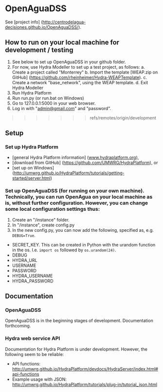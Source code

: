 # OpenAguaDSS

See [project info] (http://centrodelagua-decisiones.github.io/OpenAguaDSS/).

## How to run on your local machine for development / testing

1. See below to set up OpenAguaDSS in your github folder.
2. For now, use Hydra Modeller to set up a test project, as follows:
  a. Create a project called "Monterrey"
  b. Import the template [WEAP.zip on GitHub] (https://github.com/rheinheimer/Hydra-WEAPTemplate).
  c. Create a network "base_network", using the WEAP template.
  d. Exit Hydra Modeller
3. Run Hydra Platform
4. Run run.py (or run.bat on Windows)
5. Go to 127.0.0.1:5000 in your web browser.
6. Log in with "admin@gmail.com" and "password".
>>>>>>> refs/remotes/origin/development

## Setup

### Set up Hydra Platform
* [general Hydra Platform information] (www.hydraplatform.org),
* [download from GitHub] (https://github.com/UMWRG/HydraPlatform), or
* [set up on Windows] (http://umwrg.github.io/HydraPlatform/tutorials/getting-started/server.html)

### Set up OpenAguaDSS (for running on your own machine). Technically, you can run OpenAgua on your local machine as is, without further configuration. However, you can change some local configuration settings thus:

1. Create an "/instance" folder.
2. In "/instance", create config.py
3. In the new config.py, you can now add the following, specified as, e.g. `DEBUG=True`.
  * SECRET_KEY. This can be created in Python with the urandom function in the os. I.e. `import os` followed by `os.urandom(24)`.
  * DEBUG
  * HYDRA_URL
  * USERNAME
  * PASSWORD
  * HYDRA_USERNAME
  * HYDRA_PASSWORD

## Documentation

### OpenAguaDSS
OpenAguaDSS is in the beginning stages of development. Documentation forthcoming.

### Hydra web service API
Documentation for Hydra Platform is under development. However, the following seem to be reliable:
* API functions: http://umwrg.github.io/HydraPlatform/devdocs/HydraServer/index.html#api-functions
* Example usage with JSON: http://umwrg.github.io/HydraPlatform/tutorials/plug-in/tutorial_json.html